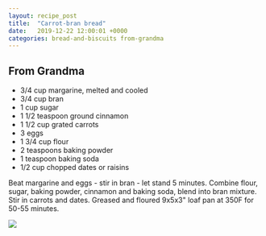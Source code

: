 ```yaml
---
layout: recipe_post
title:  "Carrot-bran bread"
date:   2019-12-22 12:00:01 +0000
categories: bread-and-biscuits from-grandma
---
```


## From Grandma
* 3/4 cup margarine, melted and cooled
* 3/4 cup bran
* 1 cup sugar
* 1 1/2 teaspoon ground cinnamon
* 1 1/2 cup grated carrots
* 3 eggs
* 1 3/4 cup flour
* 2 teaspoons baking powder
* 1 teaspoon baking soda
* 1/2 cup chopped dates or raisins

Beat margarine and eggs - stir in bran - let stand 5 minutes. Combine flour, sugar, baking powder, cinnamon and baking soda, blend into bran mixture. Stir in carrots and dates. Greased and floured 9x5x3" loaf pan at 350F for 50-55 minutes.



![](/assets/bread-and-biscuits/carrot-bran-bread.jpg)